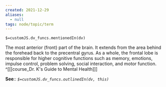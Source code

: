 ```yaml
---
created: 2021-12-29 
aliases:
  - null
tags: node/topic/term
---
```

`$=customJS.dv_funcs.mentionedIn(dv)`

The most anterior (front) part of the brain. It extends from the area behind the forehead back to the precentral gyrus. As a whole, the frontal lobe is responsible for higher cognitive functions such as memory, emotions, impulse control, problem solving, social interaction, and motor function.
 ^[[[course_Dr. K's Guide to Mental Health]]]

**See**::
*`$=customJS.dv_funcs.outlinedIn(dv, this)`*